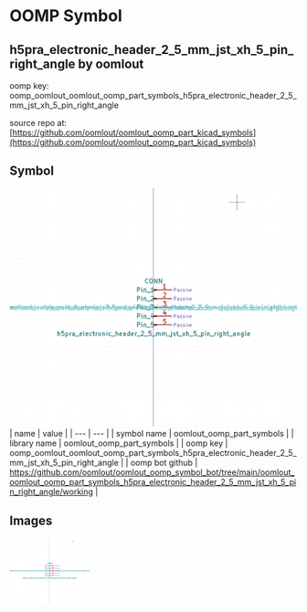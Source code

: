 # OOMP Symbol  
## h5pra_electronic_header_2_5_mm_jst_xh_5_pin_right_angle  by oomlout  
  
oomp key: oomp_oomlout_oomlout_oomp_part_symbols_h5pra_electronic_header_2_5_mm_jst_xh_5_pin_right_angle  
  
source repo at: [https://github.com/oomlout/oomlout_oomp_part_kicad_symbols](https://github.com/oomlout/oomlout_oomp_part_kicad_symbols)  
## Symbol  
  
[![working.png](working_600.png)](working.png)  
| name | value | 
| --- | --- | 
| symbol name | oomlout_oomp_part_symbols | 
| library name | oomlout_oomp_part_symbols | 
| oomp key | oomp_oomlout_oomlout_oomp_part_symbols_h5pra_electronic_header_2_5_mm_jst_xh_5_pin_right_angle | 
| oomp bot github | https://github.com/oomlout/oomlout_oomp_symbol_bot/tree/main/oomlout_oomlout_oomp_part_symbols_h5pra_electronic_header_2_5_mm_jst_xh_5_pin_right_angle/working | 
## Images  
  
[![working.png](working_140.png)](working.png)  
